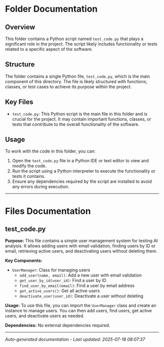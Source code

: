 # Folder Documentation

## Overview
This folder contains a Python script named `test_code.py` that plays a significant role in the project. The script likely includes functionality or tests related to a specific aspect of the software.

## Structure
The folder contains a single Python file, `test_code.py`, which is the main component of this directory. The file is likely structured with functions, classes, or test cases to achieve its purpose within the project.

## Key Files
- `test_code.py`: This Python script is the main file in this folder and is crucial for the project. It may contain important functions, classes, or tests that contribute to the overall functionality of the software.

## Usage
To work with the code in this folder, you can:
1. Open the `test_code.py` file in a Python IDE or text editor to view and modify the code.
2. Run the script using a Python interpreter to execute the functionality or tests it contains.
3. Ensure any dependencies required by the script are installed to avoid any errors during execution.

---

# Files Documentation

## test_code.py

**Purpose:** This file contains a simple user management system for testing AI analysis. It allows adding users with email validation, finding users by ID or email, retrieving active users, and deactivating users without deleting them.

**Key Components:**
- `UserManager`: Class for managing users
  - `add_user(name, email)`: Add a new user with email validation
  - `get_user_by_id(user_id)`: Find a user by ID
  - `find_user_by_email(email)`: Find a user by email address
  - `get_active_users()`: Get all active users
  - `deactivate_user(user_id)`: Deactivate a user without deleting

**Usage:** To use this file, you can import the `UserManager` class and create an instance to manage users. You can then add users, find users, get active users, and deactivate users as needed.

**Dependencies:** No external dependencies required.

---
*Auto-generated documentation - Last updated: 2025-07-18 08:07:37*
